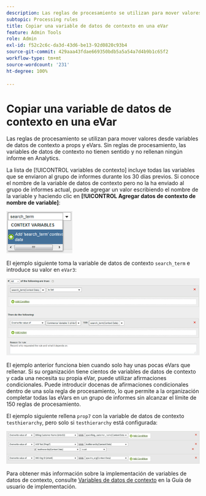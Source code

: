 ```yaml
---
description: Las reglas de procesamiento se utilizan para mover valores desde variables de datos de contexto a props y eVars.
subtopic: Processing rules
title: Copiar una variable de datos de contexto en una eVar
feature: Admin Tools
role: Admin
exl-id: f52c2c6c-da3d-43d6-be13-92d0820c93b4
source-git-commit: 429aaa43fdae669350bdb5a5a54a7d4b9b1c65f2
workflow-type: tm+mt
source-wordcount: '231'
ht-degree: 100%

---
```


# Copiar una variable de datos de contexto en una eVar

Las reglas de procesamiento se utilizan para mover valores desde variables de datos de contexto a props y eVars. Sin reglas de procesamiento, las variables de datos de contexto no tienen sentido y no rellenan ningún informe en Analytics.

La lista de [!UICONTROL variables de contexto] incluye todas las variables que se enviaron al grupo de informes durante los 30 días previos. Si conoce el nombre de la variable de datos de contexto pero no la ha enviado al grupo de informes actual, puede agregar un valor escribiendo el nombre de la variable y haciendo clic en **[!UICONTROL Agregar datos de contexto de nombre de variable]**:

![Agregue](assets/add-context-variable.png)

El ejemplo siguiente toma la variable de datos de contexto `search_term` e introduce su valor en `eVar3`:

![Establezca](assets/set-context-data.png)

El ejemplo anterior funciona bien cuando solo hay unas pocas eVars que rellenar. Si su organización tiene cientos de variables de datos de contexto y cada una necesita su propia eVar, puede utilizar afirmaciones condicionales. Puede introducir docenas de afirmaciones condicionales dentro de una sola regla de procesamiento, lo que permite a la organización completar todas las eVars en un grupo de informes sin alcanzar el límite de 150 reglas de procesamiento.

El ejemplo siguiente rellena `prop7` con la variable de datos de contexto `testhierarchy`, pero solo si `testhierarchy` está configurada:

![Condicional](assets/add-conditional.png)

Para obtener más información sobre la implementación de variables de datos de contexto, consulte [Variables de datos de contexto](/help/implement/vars/page-vars/contextdata.md) en la Guía de usuario de implementación.
